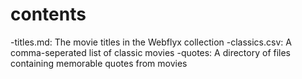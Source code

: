 # contents

-titles.md: The movie titles in the Webflyx collection
-classics.csv: A comma-seperated list of classic movies
-quotes: A directory of files containing memorable quotes from movies
